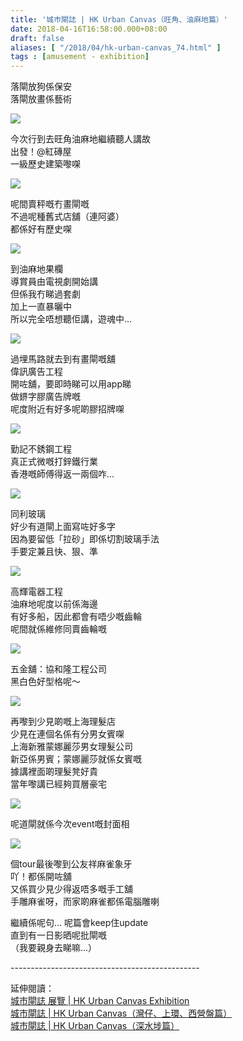 ```yaml
---
title: '城巿閘誌 | HK Urban Canvas（旺角、油麻地篇）'
date: 2018-04-16T16:58:00.000+08:00
draft: false
aliases: [ "/2018/04/hk-urban-canvas_74.html" ]
tags : [amusement - exhibition]
---
```


落閘放狗係保安  
落閘放畫係藝術  

![](/images/hkurbancanvasmk1.jpg)

今次行到去旺角油麻地繼續聽人講故  
出發！@紅磚屋  
一級歷史建築嚟㗎  

![](/images/hkurbancanvasmk2.jpg)

呢間賣秤嘅冇畫閘嘅  
不過呢種舊式店舖（連阿婆）  
都係好有歷史㗎  

![](/images/hkurbancanvasmk3.jpg)

到油麻地果欄  
導賞員由電視劇開始講  
但係我冇睇過套劇  
加上一直暴曬中  
所以完全唔想聽佢講，遊魂中...  

![](/images/hkurbancanvasmk4.jpg)

過埋馬路就去到有畫閘嘅舖  
偉訊廣告工程  
開咗舖，要即時睇可以用app睇  
做鎅字膠廣告牌嘅  
呢度附近有好多呢啲膠招牌㗎  

![](/images/hkurbancanvasmk5.jpg)

勤記不銹鋼工程  
真正式微嘅打鋅鐵行業  
香港嘅師傅得返一兩個咋...  

![](/images/hkurbancanvasmk6.jpg)

同利玻璃  
好少有道閘上面寫咗好多字  
因為要留低「拉砂」即係切割玻璃手法  
手要定兼且快、狠、準  

![](/images/hkurbancanvasmk7.jpg)

高輝電器工程  
油麻地呢度以前係海邊  
有好多船，因此都會有唔少嘅齒輪  
呢間就係維修同賣齒輪嘅  

![](/images/hkurbancanvasmk8.jpg)

五金舖：協和隆工程公司  
黑白色好型格呢～  

![](/images/hkurbancanvasmk9.jpg)

再嚟到少見啲嘅上海理髮店  
少見在連個名係有分男女賓㗎  
上海新雅蒙娜麗莎男女理髮公司  
新亞係男賓；蒙娜麗莎就係女賓嘅  
據講裡面啲理髮凳好貴  
當年嚟講已經夠買層豪宅  

![](/images/hkurbancanvasmk10.jpg)

呢道閘就係今次event嘅封面相  

![](/images/hkurbancanvasmk11.jpg)

個tour最後嚟到公友祥麻雀象牙  
吖！都係開咗舖  
又係買少見少得返唔多嘅手工舖  
手雕麻雀呀，而家啲麻雀都係電腦雕喇  
  
繼續係呢句... 呢篇會keep住update  
直到有一日影晒呢批閘嘅  
（我要親身去睇嘛...）  
  
\-----------------------------------------------  
  
延伸閱讀：  
[城巿閘誌 展覽 | HK Urban Canvas Exhibition](https://hidie.net/hkurbancanvasex/)  
[城巿閘誌 | HK Urban Canvas（灣仔、上環、西營盤篇）](https://hidie.net/hkurbancanvaswanchai/)  
[城巿閘誌 | HK Urban Canvas（深水埗篇）](https://hidie.net/hkurbancanvasssp/)
